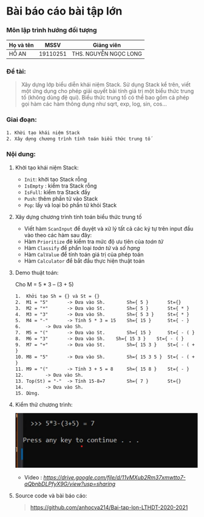 # Bài báo cáo bài tập lớn
### Môn lập trình hướng đối tượng

| Họ và tên     | MSSV     |  Giảng viên                |
| :---          | :----:   |  :---:                     |
| HỒ AN         | 19110251 |THS. NGUYỄN NGỌC LONG       |

### Đề tài:
>Xây dựng lớp biểu diễn khái niệm Stack. Sử dụng Stack kể trên, viết một ứng dụng cho phép giải quyết bài tính giá trị một biểu thức trung tố (không dùng đệ qui). Biểu thức trung tố có thể bao gồm cả phép gọi hàm các hàm thông dụng như sqrt, exp, log, sin, cos…


### Giai đoạn:
    1. Khời tạo khái niệm Stack
    2. Xây dựng chương trình tính toán biểu thức trung tố

### Nội dung:
1. Khời tạo khái niệm Stack:
    - `Init`: khởi tạo Stack rỗng
    - `IsEmpty` : kiểm tra Stack rỗng
    - `IsFull`: kiểm tra Stack đầy
    - `Push`: thêm phần tử vào Stack
    - `Pop`: lấy và loại bỏ phần tử khỏi Stack

2. Xây dựng chương trình tính toán biểu thức trung tố
    - Viết hàm `ScanInput` để duyệt và xử lý tất cả các ký tự trên input đầu vào theo các hàm sau đây:
    - Hàm `Prioritize` đẻ kiểm tra mức độ ưu tiên của *toán tử*
    - Hàm `Classify` để phẩn loại *toán tử* và *số hạng*
    - Hàm `CalValue` để tính toán giá trị của phép toán
    - Hàm `Calculator` để bắt đầu thực hiện thuật toán

3. Demo thuật toán:

    Cho M = 5 * 3 – (3 + 5)
    ```
    1.  Khởi tạo Sh = {} và St = {}
    2.  M1 = "5"       -> Đưa vào Sh.        Sh={ 5 }       St={}
    3.  M2 = "*"       -> Đưa vào St.        Sh={ 5 }       St={ * }
    4.  M3 = "3"       -> Đưa vào Sh.        Sh={ 5 3 }     St={ * }
    5.  M4 = "-"       -> Tính 5 * 3 = 15    Sh={ 15 }      St={ - }
    6.		   -> Đưa vào Sh.
    7.  M5 = "("       -> Đưa vào St.        Sh={ 15 }      St={ - ( }
    8.  M6 = "3"       -> Đưa vào Sh.	 Sh={ 15 3 }    St={ - ( }
    9.  M7 = "+"       -> Đưa vào St.        Sh={ 15 3 }    St={ - ( + }
    10. M8 = "5"       -> Đưa vào Sh.        Sh={ 15 3 5 }  St={ - ( + }
    11. M9 = "("       -> Tính 3 + 5 = 8     Sh={ 15 8 }    St={ - }
    12.		   -> Đưa vào Sh.
    13. Top(St) = "-"  -> Tính 15-8=7        Sh={ 7 }       St={}
    14.		   -> Đưa vào Sh.
    15. Dừng.
    ```
4. Kiểm thử chương trình:

    ![Kết quả thực nghiệm](./img/demo-1.png)

    - Video : *https://drive.google.com/file/d/11vMXub2Rm37xmwtto7-aQbnbDLPfyX9G/view?usp=sharing*

5. Source code và bài báo cáo:
    > https://github.com/anhocva214/Bai-tap-lon-LTHDT-2020-2021
